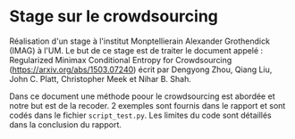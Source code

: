 # Stage sur le crowdsourcing

Réalisation d'un stage à l'institut Monptellierain Alexander Grothendick (IMAG) à l'UM. 
Le but de ce stage est de traiter le document appelé : Regularized Minimax Conditional Entropy for Crowdsourcing (https://arxiv.org/abs/1503.07240) écrit par Dengyong Zhou, Qiang Liu, John C. Platt, Christopher Meek et Nihar B. Shah. 

Dans ce document une méthode poour le crowdsourcing est abordée et notre but est de la recoder. 
2 exemples sont fournis dans le rapport et sont codés dans le fichier `script_test.py`. 
Les limites du code sont détaillés dans la conclusion du rapport. 
